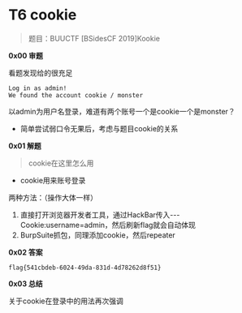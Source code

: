 # T6 cookie

> 题目：BUUCTF [BSidesCF 2019]Kookie

__0x00 审题__

看题发现给的很充足
```
Log in as admin!
We found the account cookie / monster 
```

以admin为用户名登录，难道有两个账号一个是cookie一个是monster？

* 简单尝试弱口令无果后，考虑与题目cookie的关系

__0x01 解题__

> cookie在这里怎么用

* cookie用来账号登录

两种方法：（操作大体一样）

1. 直接打开浏览器开发者工具，通过HackBar传入---Cookie:username=admin，然后刷新flag就会自动体现
2. BurpSuite抓包，同理添加cookie，然后repeater

__0x02 答案__

```
flag{541cbdeb-6024-49da-831d-4d78262d8f51}
```

__0x03 总结__

关于cookie在登录中的用法再次强调
